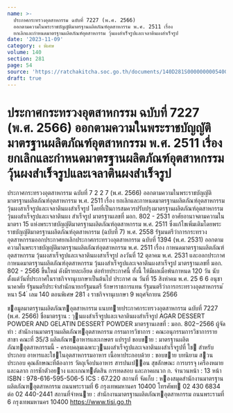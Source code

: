 ```yaml
---
name: >-
  ประกาศกระทรวงอุตสาหกรรม ฉบับที่ 7227 (พ.ศ. 2566)
  ออกตามความในพระราชบัญญัติมาตรฐานผลิตภัณฑ์อุตสาหกรรม พ.ศ. 2511 เรื่อง
  ยกเลิกและกำหนดมาตรฐานผลิตภัณฑ์อุตสาหกรรม วุ้นผงสำเร็จรูปและเจลาตินผงสำเร็จรูป
date: '2023-11-09'
category: ง พิเศษ
volume: 140
section: 281
page: 54
source: 'https://ratchakitcha.soc.go.th/documents/140D281S0000000005400.pdf'
draft: true
---
```


# ประกาศกระทรวงอุตสาหกรรม ฉบับที่ 7227 (พ.ศ. 2566) ออกตามความในพระราชบัญญัติมาตรฐานผลิตภัณฑ์อุตสาหกรรม พ.ศ. 2511 เรื่อง ยกเลิกและกำหนดมาตรฐานผลิตภัณฑ์อุตสาหกรรม วุ้นผงสำเร็จรูปและเจลาตินผงสำเร็จรูป

ประกาศกระทรวงอุตสาหกรรม ฉบับที่ 7 2 2 7 (พ.ศ. 2566) ออกตามความในพระราชบัญญัติมาตรฐานผลิตภัณฑ์อุตสาหกรรม พ.ศ. 2511 เรื่อง ยกเลิกและกาหนดมาตรฐานผลิตภัณฑ์อุตสาหกรรม วุ้นผงสาเร็จรูปและเจลาตินผงสำเร็จรูป โดยที่เป็นการสมควรปรับปรุงมาตรฐานผลิตภัณฑ์อุตสาหกรรม วุ้นผงสำเร็จรูปและเจลาตินผง สำเร็จรูป มาตรฐานเลขที่ มอก. 802 - 2531 อาศัยอานาจตามความในมาตรา 15 แห่งพระราชบัญญัติมาตรฐานผลิตภัณฑ์อุตสาหกรรม พ.ศ. 2511 ซึ่งแก้ไขเพิ่มเติมโดยพระราชบัญญัติมาตรฐานผลิตภัณฑ์อุตสาหกรรม (ฉบับที่ 7) พ.ศ. 2558 รัฐมนตรีว่าการกระทรวงอุตสาหกรรมออกประกาศยกเลิกประกาศกระทรวงอุตสาหกรรม ฉบับที่ 1394 (พ.ศ. 2531) ออกตามความในพระราชบัญญัติมาตรฐานผลิตภัณฑ์อุตสาหกรรม พ.ศ. 2511 เรื่อง กาหนดมาตรฐานผลิตภัณฑ์อุตสาหกรรม วุ้นผงสาเร็จรูปและเจลาตินผงสาเร็จรูป ลงวันที่ 12 ตุลาคม พ.ศ. 2531 และออกประกาศกาหนดมาตรฐานผลิตภัณฑ์อุตสาหกรรม วุ้นผงสำเร็จรูปและเจลาตินผงสาเร็จรูป มาตรฐานเลขที่ มอก. 802 - 2566 ขึ้นใหม่ ดังมีรายละเอียด ต่อท้ายประกาศนี้ ทั้งนี้ ให้มีผลเมื่อพ้นกาหนด 120 วัน นับตั้งแต่วันที่ประกาศในราชกิจจานุเบกษาเป็นต้นไป ประกาศ ณ วันที่ 15 สิงหำคม พ.ศ. 25 6 6 อนุชา นาคาศัย รัฐมนตรีประจำสำนักนายกรัฐมนตรี รักษาราชการแทน รัฐมนตรีว่าการกระทรวงอุตสาหกรรม ้ หนา 54 ่ เลม 140 ตอนพิเศษ 281 ง ราชกิจจานุเบกษา 9 พฤศจิกายน 2566

ขอมูลมาตรฐานผลิตภัณฑอุตสาหกรรม แนบทายประกาศกระทรวงอุตสาหกรรม ฉบับที่ 7227 (พ.ศ. 2566) ชื่อมาตรฐาน : วุนผงสําเร็จรูปและเจลาตินผงสําเร็จรูป AGAR DESSERT POWDER AND GELATIN DESSERT POWDER มาตรฐานเลขที่ : มอก. 802−2566 ผู้จัดทํา : สํานักงานมาตรฐานผลิตภัณฑอุตสาหกรรม กรรมการวิชาการ : คณะอนุกรรมการวิชาการรายสาขา คณะที่ 35/3 ผลิตภัณฑอาหารและเกษตร แปรรูป ขอบขาย : มาตรฐานผลิตภัณฑอุตสาหกรรมนี้ - ครอบคลุมเฉพาะวุนผงสําเร็จรูปและเจลาตินผงสําเร็จรูปที่ ใช สําหรับประกอบ อาหารและใชในอุตสาหกรรมอาหาร เนื้อหาประกอบด้วย : ขอบขาย บทนิยาม สวนประกอบ คุณลักษณะที่ต้องการ วัตถุเจือปนอาหาร สารปนเปอน สุขลักษณะ การบรรจุ เครื่องหมายและฉลาก การชักตัวอยาง และเกณฑตัดสิน การทดสอบ และภาคผนวก ก. จํานวนหน้า : 13 หน้า ISBN : 978-616-595-506-5 ICS : 67.220 สถานที่ จัดเก็บ : หองสมุดสํานักงานมาตรฐานผลิตภัณฑอุตสาหกรรม ถนนพระรามที่ 6 กรุงเทพมหานคร 10400 โทรศัพท 02 430 6834 ต่อ 02 440-2441 สถานที่จําหนาย : สํานักงานมาตรฐานผลิตภัณฑอุตสาหกรรม ถนนพระรามที่ 6 กรุงเทพมหานคร 10400 https://www.tisi.go.th
